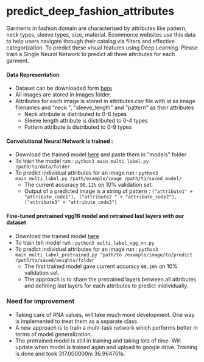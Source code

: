 # predict_deep_fashion_attributes
Garments in fashion domain are characterised by attributes like pattern, neck types, sleeve types, size, material. Ecommerce websites use this data to help users navigate through their catalog via filters and effective categorization. To predict these visual features using Deep Learning. Please train a ​Single Neural Network to predict all three attributes for each garment.

#### Data Representation
* Dataset can be downloaded form [here]()
* All images are stored in images folder. 
* Attributes for each image is stored in attributes.csv file with id as image filenames and "neck
", "sleeve_length" and "pattern" as their attributes
    * Neck attribute is distributed to 0-6 types
    * Sleeve length attribute is distributed to 0-4 types
    * Pattern attribute is distributed to 0-9 types
    
#### Convolutional Neural Network is trained :
* Download the trained model [here](https://drive.google.com/open?id=1zyJwXTkm9Kdu8KY10XbBZgLi-bkTs02w) and
 paste them in "models" folder 
 * To train the model run : `python3 main_multi_label.py /path/to/data/folder`
 * To predict individual attributes for an image run : `python3 main_multi_label.py /path/example/image
   /path/to/saved_model/` 
    * The current accuracy `90.11%` on 10% validation set.
    * Output of a predicted image is a string of pattern : `("attribute1" + "attribute_code1"), ("attribute2
    " + "attribute_code2"), ("attribute3" + "attribute_code3")`

#### Fine-tuned pretrained vgg16 model and retrained last layers with our dataset
* Download the trained model [here](https://drive.google.com/open?id=1OaUigOpyyNrFvP77wDbu_ve17wYyDvM7)
* To train teh model run : `python3 multi_label_vgg_nn.py`
* To predict individual attributes for an image run : `python3 main_multi_label_pretrained.py "path/to
/example/image/to/predict  /path/to/saved/weights/folder`
    * The first trained model gave current accuracy `68.16%` on 10% validation set.
    * The approach is to share the pretrained layers between all attributes and defining last layers for
     each attributes to predict inidividually. 
    
### Need for improvement
* Taking care of #NA values, will take much more development. One way is implemented to treat them as a
 separate class. 
 * A new approach is to train a multi-task network which performs better in terms of model generalization. 
 * The pretrained model is still in training and taking lots of time. Will update when model is trained again
  and
  upload to google drive. Training is done and took 317.000000m 36.964701s.
  
   
 